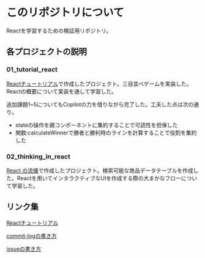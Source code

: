 # このリポジトリについて

Reactを学習するための検証用リポジトリ。

## 各プロジェクトの説明

### 01_tutorial_react

[Reactチュートリアル](https://ja.react.dev/learn/tutorial-tic-tac-toe#completing-the-game)で作成したプロジェクト。三目並べゲームを実装した。Reactの概要について実装を通して学習した。

追加課題1~5についてもCopilotの力を借りながら完了した。工夫した点は次の通り。

* stateの操作を親コンポーネントに集約することで可読性を担保した
* 関数:calculateWinnerで勝者と勝利時のラインを計算することで役割を集約した

### 02_thinking_in_react

[React の流儀](https://ja.react.dev/learn/thinking-in-react)で作成したプロジェクト。検索可能な商品データテーブルを作成した。Reactを用いてインタラクティブなUIを作成する際の大まかなフローについて学習した。

## リンク集

[Reactチュートリアル](https://ja.react.dev/learn/tutorial-tic-tac-toe#completing-the-game)

[commit-logの書き方](https://zenn.dev/itosho/articles/git-commit-message-2023)

[issueの書き方](https://note.com/koushikagawa/n/n500e2f4d4019#Q6XFZ)
